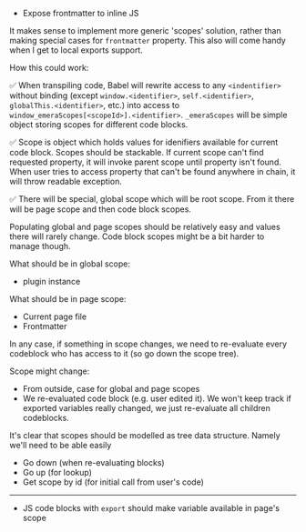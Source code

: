 * Expose frontmatter to inline JS

It makes sense to implement more generic 'scopes' solution, rather than making special cases for `frontmatter` property. This also will come handy when I get to local exports support.

How this could work:

✅ When transpiling code, Babel will rewrite access to any `<indentifier>` without binding (except `window.<identifier>`, `self.<identifier>`, `globalThis.<identifier>`, etc.) into access to `window_emeraScopes[<scopeId>].<identifier>`. `_emeraScopes` will be simple object storing scopes for different code blocks. 

✅ Scope is object which holds values for idenifiers available for current code block. Scopes should be stackable. If current scope can't find requested property, it will invoke parent scope until property isn't found. When user tries to access property that can't be found anywhere in chain, it will throw readable exception. 

✅ There will be special, global scope which will be root scope. From it there will be page scope and then code block scopes.

Populating global and page scopes should be relatively easy and values there will rarely change. Code block scopes might be a bit harder to manage though.

What should be in global scope:
* plugin instance

What should be in page scope:
* Current page file
* Frontmatter


In any case, if something in scope changes, we need to re-evaluate every codeblock who has access to it (so go down the scope tree).

Scope might change:

* From outside, case for global and page scopes
* We re-evaluated code block (e.g. user edited it). We won't keep track if exported variables really changed, we just re-evaluate all children codeblocks.

It's clear that scopes should be modelled as tree data structure. Namely we'll need to be able easily 

* Go down (when re-evaluating blocks)
* Go up (for lookup)
* Get scope by id (for initial call from user's code)

---

* JS code blocks with `export` should make variable available in page's scope
